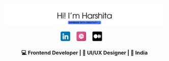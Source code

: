 <img src="./images/header.png">

<p align="center" style="display: flex; justify-content: center; align-items: center;" >
    <a href="https://www.linkedin.com/in/harshitaphadtare/" style="margin-right: 20px;"><img width="30" height="30" src="./images/linkedin.png" alt="linkedin logo"></a>
    <a href="https://dribbble.com/vividora?onboarding=true&designer=true"  style="margin-right: 20px;"><img width="30" height="30" src="./images/dribble.png" alt="dribble logo"></a>
    <a href="https://medium.com/@hphadtare02" style="margin-right: 20px;"><img width="30" height="30" src="./images/medium.png" alt="medium logo"></a>
</p>
<h3 align="center">💻 Frontend Developer | 🎨 UI/UX Designer | 📍 India</h3>
